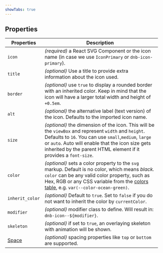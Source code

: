```yaml
---
showTabs: true
---
```


## Properties

| Properties                                  | Description                                                                                                                                                                                                                                                                            |
| ------------------------------------------- | -------------------------------------------------------------------------------------------------------------------------------------------------------------------------------------------------------------------------------------------------------------------------------------- |
| `icon`                                      | _(required)_ a React SVG Component or the icon name (in case we use `IconPrimary` or `dnb-icon-primary`).                                                                                                                                                                             |
| `title`                                     | _(optional)_ Use a title to provide extra information about the icon used.                                                                                                                                                                                                             |
| `border`                                    | _(optional)_ use `true` to display a rounded border with an inherited color. Keep in mind that the icon will have a larger total width and height of `+0.5em`.                                                                                                                         |
| `alt`                                       | _(optional)_ the alternative label (text version) of the icon. Defaults to the imported icon name.                                                                                                                                                                                     |
| `size`                                      | _(optional)_ the dimension of the icon. This will be the `viewBox` and represent `width` and `height`. Defaults to `16`. You can use `small`,`medium`, `large` or `auto`. Auto will enable that the icon size gets inherited by the parent HTML element if it provides a `font-size`. |
| `color`                                     | _(optional)_ sets a color property to the `svg` markup. Default is no color, which means _black._ `color` can be any valid color property, such as Hex, RGB or any CSS variable from the [colors table](/uilib/usage/customisation/colors), e.g. `var(--color-ocean-green)`.                                                                                                                                  |
| `inherit_color`                             | _(optional)_ Default to `true`. Set to `false` if you do not want to inherit the color by `currentColor`.                                                                                                                                                                              |
| `modifier`                                  | _(optional)_ modifier class to define. Will result in: `dnb-icon--${modifier}`.                                                                                                                                                                                                        |
| `skeleton`                                  | _(optional)_ if set to `true`, an overlaying skeleton with animation will be shown.                                                                                                                                                                                                    |
| [Space](/uilib/components/space/properties) | _(optional)_ spacing properties like `top` or `bottom` are supported.                                                                                                                                                                                                                  |
